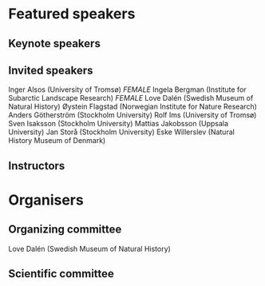 # Featured speakers

## Keynote speakers


## Invited speakers
Inger Alsos (University of Tromsø) *FEMALE*
Ingela Bergman (Institute for Subarctic Landscape Research) *FEMALE*
Love Dalén (Swedish Museum of Natural History)
Øystein Flagstad (Norwegian Institute for Nature Research)
Anders Götherström (Stockholm University)
Rolf Ims (University of Tromsø)
Sven Isaksson (Stockholm University)
Mattias Jakobsson (Uppsala University)
Jan Storå (Stockholm University)
Eske Willerslev (Natural History Museum of Denmark)

## Instructors


# Organisers


## Organizing committee
Love Dalén (Swedish Museum of Natural History)

## Scientific committee
